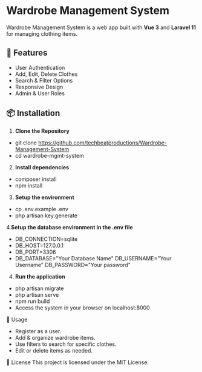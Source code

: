 # Wardrobe Management System

Wardrobe Management System is a web app built with **Vue 3** and **Laravel 11** for managing clothing items.

## 🚀 Features
- User Authentication
- Add, Edit, Delete Clothes
- Search & Filter Options
- Responsive Design
- Admin & User Roles

## 📦 Installation
1. **Clone the Repository**  
   
  - git clone https://github.com/techbeatproductions/Wardrobe-Management-System
  - cd wardrobe-mgmt-system

2. **Install dependencies**
  - composer install
  - npm install

3. **Setup the environment**
  - cp .env.example .env
  - php artisan key:generate

4.**Setup the database environment in the .env file**
 - DB_CONNECTION=sqlite
 - DB_HOST=127.0.0.1
 - DB_PORT=3306
 - DB_DATABASE="Your Database Name"
    DB_USERNAME="Your Username"
    DB_PASSWORD="Your password"

4. **Run the application**
 - php artisan migrate
 - php artisan serve
 - npm run build
 - Access the system in your browser on localhost:8000

🎉 Usage
- Register as a user.
- Add & organize wardrobe items.
- Use filters to search for specific clothes.
- Edit or delete items as needed.

📜 License
  This project is licensed under the MIT License.
